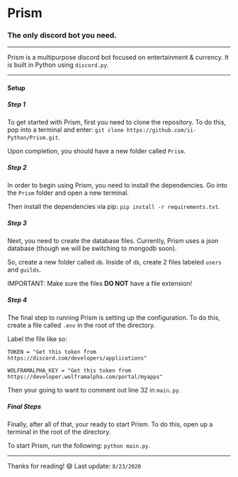 # Prism
### The only discord bot you need.
---

Prism is a multipurpose discord bot focused on entertainment & currency.
It is built in Python using `discord.py`.

---

#### Setup

##### Step 1
To get started with Prism, first you need to clone the repository.
To do this, pop into a terminal and enter: `git clone https://github.com/ii-Python/Prism.git`.

Upon completion, you should have a new folder called `Prism`.

##### Step 2
In order to begin using Prism, you need to install the dependencies.
Go into the `Prism` folder and open a new terminal.

Then install the dependencies via pip: `pip install -r requirements.txt`.

##### Step 3
Next, you need to create the database files.
Currently, Prism uses a json database (though we will be switching to mongodb soon).

So, create a new folder called `db`.
Inside of `db`, create 2 files labeled `users` and `guilds`.

IMPORTANT: Make sure the files **DO NOT** have a file extension!

##### Step 4
The final step to running Prism is setting up the configuration.
To do this, create a file called `.env` in the root of the directory.

Label the file like so:
```
TOKEN = "Get this token from https://discord.com/developers/applications"

WOLFRAMALPHA_KEY = "Get this token from https://developer.wolframalpha.com/portal/myapps"
```

Then your going to want to comment out line 32 in `main.py`.

##### Final Steps
Finally, after all of that, your ready to start Prism.
To do this, open up a terminal in the root of the directory.

To start Prism, run the following: `python main.py`.

---

Thanks for reading! 😄
Last update: `8/23/2020`

